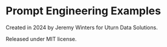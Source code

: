 # Prompt Engineering Examples

Created in 2024 by Jeremy Winters for Uturn Data Solutions.

Released under MIT license.

